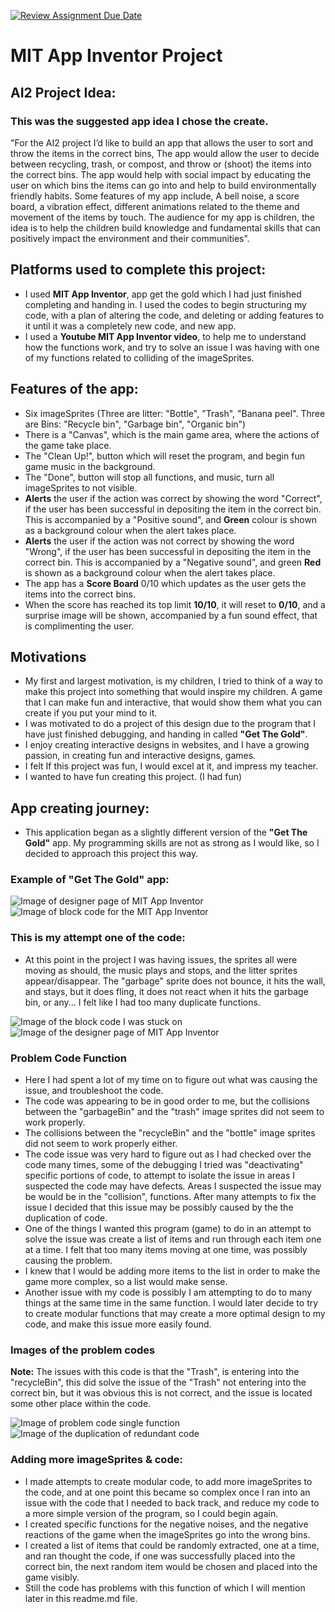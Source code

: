 [![Review Assignment Due Date](https://classroom.github.com/assets/deadline-readme-button-22041afd0340ce965d47ae6ef1cefeee28c7c493a6346c4f15d667ab976d596c.svg)](https://classroom.github.com/a/so8F8uYz)
# MIT App Inventor Project

## AI2 Project Idea:
### This was the suggested app idea I chose the create.

"For the AI2 project I’d like to build an app that allows the user to sort and throw the items in the correct bins, The app would allow the user to decide between recycling, trash, or compost, and throw or (shoot) the items into the correct bins. The app would help with social impact by educating the user on which bins the items can go into and help to build environmentally friendly habits.  Some features of my app include, A bell noise, a score board, a vibration effect, different animations related to the theme and movement of the items by touch. The audience for my app is children, the idea is to help the children build knowledge and fundamental skills that can positively impact the environment and their communities".

<!--Notes to follow for this readme: This documentation should serve as a comprehensive guide to your project, covering aspects such as the platforms utilized, the features developed, the motivation behind the application, and the development process. Essentially, this documentation should reflect your application's journey and the insights gained throughout the project. If you're unsure how to structure or write the documentation, refer to the following example from the previous term for guidance on preparing effective project documentation:-->


## Platforms used to complete this project:
- I used **MIT App Inventor**, app get the gold which I had just finished completing and handing in. I used the codes to begin structuring my code, with a plan of altering the code, and deleting or adding features to it until it was a completely new code, and new app. 
- I used a **Youtube MIT App Inventor video**, to help me to understand how the functions work, and try to solve an issue I was having with one of my functions related to colliding of the imageSprites. 

## Features of the app: 
- Six imageSprites (Three are litter: "Bottle", "Trash", "Banana peel". Three are Bins: "Recycle bin", "Garbage bin", "Organic bin")
- There is a "Canvas", which is the main game area, where the actions of the game take place.  
- The "Clean Up!", button which will reset the program, and begin fun game music in the background. 
- The "Done", button will stop all functions, and music, turn all imageSprites to not visible. 
- **Alerts** the user if the action was correct by showing the word "Correct", if the user has been successful in depositing the item in the correct bin. This is accompanied by a "Positive sound", and **Green** colour is shown as a background colour when the alert takes place. 
- **Alerts** the user if the action was not correct by showing the word "Wrong", if the user has been successful in depositing the item in the correct bin. This is accompanied by a "Negative sound", and green **Red** is shown as a background colour when the alert takes place.  
- The app has a **Score Board** 0/10 which updates as the user gets the items into the correct bins. 
- When the score has reached its top limit **10/10**, it will reset to **0/10**, and a surprise image will be shown, accompanied by a fun sound effect, that is complimenting the user. 
  

## Motivations 
- My first and largest motivation, is my children, I tried to think of a way to make this project into something that would inspire my children. A game that I can make fun and interactive, that would show them what you can create if you put your mind to it. 
- I was motivated to do a project of this design due to the program that I have just finished debugging, and handing in called **"Get The Gold"**. 
- I enjoy creating interactive designs in websites, and I have a growing passion, in creating fun and interactive designs, games. 
- I felt If this project was fun, I would excel at it, and impress my teacher.
- I wanted to have fun creating this project. (I had fun)

## App creating journey:

- This application began as a slightly different version of the **"Get The Gold"** app. My programming skills are not as strong as I would like, so I decided to approach this project this way. 

### Example of **"Get The Gold"** app:
![Image of designer page of MIT App Inventor](images/getTheGoldDesigner.png)
![Image of block code for the MIT App Inventor](images/getTheGoldBlockCode.png)

### This is my attempt one of the code: 
- At this point in the project I was having issues, the sprites all were moving as should, the music plays and stops, and the litter sprites appear/disappear. The "garbage" sprite does not bounce, it hits the wall, and stays, but it does fling, it does not react when it hits the garbage bin, or any... I felt like I had too many duplicate functions.

![Image of the block code I was stuck on](images/attemptOneBlockCode.png)
![Image of the designer page of MIT App Inventor](images/attemptOneDesigner.png)

### Problem Code Function
- Here I had spent a lot of my time on to figure out what was causing the issue, and troubleshoot the code. 
- The code was appearing to be in good order to me, but the collisions between the "garbageBin" and the "trash" image sprites did not seem to work properly. 
- The collisions between the "recycleBin" and the "bottle" image sprites did not seem to work properly either.
- The code issue was very hard to figure out as I had checked over the code many times, some of the debugging I tried was "deactivating" specific portions of code, to attempt to isolate the issue in areas I suspected the code may have defects. Areas I suspected the issue may be would be in the "collision", functions. After many attempts to fix the issue I decided that this issue may be possibly caused by the the duplication of code. 
- One of the things I wanted this program (game) to do in an attempt to solve the issue was create a list of items and run through each item one at a time. I felt that too many items moving at one time, was possibly causing the problem. 
- I knew that I would be adding more items to the list in order to make the game more complex, so a list would make sense. 
- Another issue with my code is possibly I am attempting to do to many things at the same time in the same function. I would later decide to try to create modular functions that may create a more optimal design to my code, and make this issue more easily found. 

### Images of the problem codes

**Note:** The issues with this code is that the "Trash", is entering into the "recycleBin", this did solve the issue of the "Trash" not entering into the correct bin, but it was obvious this is not correct, and the issue is located some other place within the code.   

![Image of problem code single function](images/problemCodeFunction.png)
![Image of the duplication of redundant code](images/problemCodeGroupFunctions.png)


### Adding more imageSprites & code: 
- I made attempts to create modular code, to add more imageSprites to the code, and at one point this became so complex once I ran into an issue with the code that I needed to back track, and reduce my code to a more simple version of the program, so I could begin again. 
- I created specific functions for the negative noises, and the negative reactions of the game when the imageSprites go into the wrong bins. 
- I created a list of items that could be randomly extracted, one at a time, and ran thought the code, if one was successfully placed into the correct bin, the next random item would be chosen and placed into the game visibly. 
- Still the code has problems with this function of which I will mention later in this readme.md file. 

